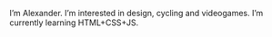 I’m Alexander.
I’m interested in design, cycling and videogames.
I’m currently learning HTML+CSS+JS.
